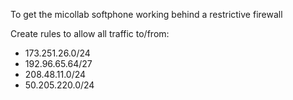 To get the micollab softphone working behind a restrictive firewall

Create rules to allow all traffic to/from:

* 173.251.26.0/24
* 192.96.65.64/27
* 208.48.11.0/24
* 50.205.220.0/24

